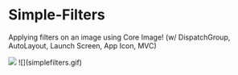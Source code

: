 # Simple-Filters
Applying filters on an image using Core Image! (w/ DispatchGroup, AutoLayout, Launch Screen, App Icon, MVC)

<img src="sf_launch_screen.jpg" height="30">
![](simplefilters.gif)

